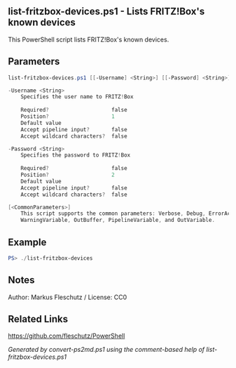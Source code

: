 ## list-fritzbox-devices.ps1 - Lists FRITZ!Box's known devices

This PowerShell script lists FRITZ!Box's known devices.

## Parameters
```powershell
list-fritzbox-devices.ps1 [[-Username] <String>] [[-Password] <String>] [<CommonParameters>]

-Username <String>
    Specifies the user name to FRITZ!Box
    
    Required?                    false
    Position?                    1
    Default value                
    Accept pipeline input?       false
    Accept wildcard characters?  false

-Password <String>
    Specifies the password to FRITZ!Box
    
    Required?                    false
    Position?                    2
    Default value                
    Accept pipeline input?       false
    Accept wildcard characters?  false

[<CommonParameters>]
    This script supports the common parameters: Verbose, Debug, ErrorAction, ErrorVariable, WarningAction, 
    WarningVariable, OutBuffer, PipelineVariable, and OutVariable.
```

## Example
```powershell
PS> ./list-fritzbox-devices

```

## Notes
Author: Markus Fleschutz / License: CC0

## Related Links
https://github.com/fleschutz/PowerShell

*Generated by convert-ps2md.ps1 using the comment-based help of list-fritzbox-devices.ps1*
